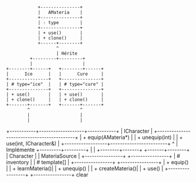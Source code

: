                 +---------------+
                |   AMateria    |
                +---------------+
                | - type        |
                +---------------+
                | + use()       |
                | + clone()     |
                +------+--------+
                       ^
                       | Hérite
             +---------+---------+
             |                   |
    +--------+------+   +--------+------+
    |      Ice      |   |      Cure     |
    +---------------+   +---------------+
    | # type="ice"  |   | # type="cure" |
    +---------------+   +---------------+
    | + use()       |   | + use()       |
    | + clone()     |   | + clone()     |
    +-------+-------+   +-------+-------+
            ^                   ^
            |                   |
            |                   |
+-----------+-------------------+------------+
|               ICharacter                  |
+-------------------------------------------+
| + equip(AMateria*)                        |
| + unequip(int)                            |
| + use(int, ICharacter&)                   |
+------------------+------------------------+
                   ^
                   | Implémente
         +---------+---------+
         |                   |
+--------+-------+   +-------+--------+
|    Character   |   | MateriaSource  |
+----------------+   +----------------+
| # inventory    |   | # template[]   |
+----------------+   +----------------+
| + equip()      |   | + learnMateria()|
| + unequip()    |   | + createMateria()|
| + use()        |   +-----------------+
+----------------+
clear